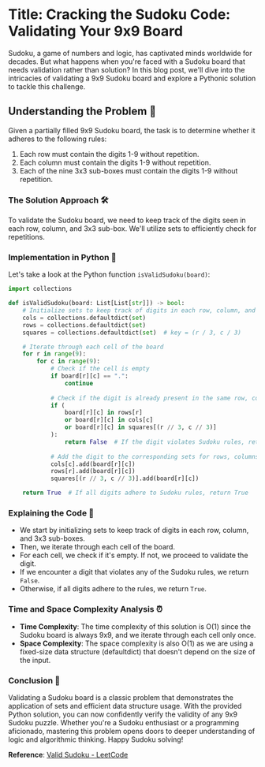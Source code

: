 # Title: Cracking the Sudoku Code: Validating Your 9x9 Board

Sudoku, a game of numbers and logic, has captivated minds worldwide for decades. But what happens when you're faced with a Sudoku board that needs validation rather than solution? In this blog post, we'll dive into the intricacies of validating a 9x9 Sudoku board and explore a Pythonic solution to tackle this challenge.

## Understanding the Problem 🧩

Given a partially filled 9x9 Sudoku board, the task is to determine whether it adheres to the following rules:

1. Each row must contain the digits 1-9 without repetition.
2. Each column must contain the digits 1-9 without repetition.
3. Each of the nine 3x3 sub-boxes must contain the digits 1-9 without repetition.

### The Solution Approach 🛠️

To validate the Sudoku board, we need to keep track of the digits seen in each row, column, and 3x3 sub-box. We'll utilize sets to efficiently check for repetitions.

### Implementation in Python 🐍

Let's take a look at the Python function `isValidSudoku(board)`:

```python
import collections

def isValidSudoku(board: List[List[str]]) -> bool:
    # Initialize sets to keep track of digits in each row, column, and 3x3 sub-boxes
    cols = collections.defaultdict(set)
    rows = collections.defaultdict(set)
    squares = collections.defaultdict(set)  # key = (r / 3, c / 3)

    # Iterate through each cell of the board
    for r in range(9):
        for c in range(9):
            # Check if the cell is empty
            if board[r][c] == ".":
                continue
            
            # Check if the digit is already present in the same row, column, or 3x3 sub-box
            if (
                board[r][c] in rows[r]
                or board[r][c] in cols[c]
                or board[r][c] in squares[(r // 3, c // 3)]
            ):
                return False  # If the digit violates Sudoku rules, return False
            
            # Add the digit to the corresponding sets for rows, columns, and sub-boxes
            cols[c].add(board[r][c])
            rows[r].add(board[r][c])
            squares[(r // 3, c // 3)].add(board[r][c])

    return True  # If all digits adhere to Sudoku rules, return True
```

### Explaining the Code 📝

- We start by initializing sets to keep track of digits in each row, column, and 3x3 sub-boxes.
- Then, we iterate through each cell of the board.
- For each cell, we check if it's empty. If not, we proceed to validate the digit.
- If we encounter a digit that violates any of the Sudoku rules, we return `False`.
- Otherwise, if all digits adhere to the rules, we return `True`.

### Time and Space Complexity Analysis ⏰

- **Time Complexity**: The time complexity of this solution is O(1) since the Sudoku board is always 9x9, and we iterate through each cell only once.
- **Space Complexity**: The space complexity is also O(1) as we are using a fixed-size data structure (defaultdict) that doesn't depend on the size of the input.

### Conclusion 🎉

Validating a Sudoku board is a classic problem that demonstrates the application of sets and efficient data structure usage. With the provided Python solution, you can now confidently verify the validity of any 9x9 Sudoku puzzle. Whether you're a Sudoku enthusiast or a programming aficionado, mastering this problem opens doors to deeper understanding of logic and algorithmic thinking. Happy Sudoku solving!

**Reference**: [Valid Sudoku - LeetCode](https://leetcode.com/problems/valid-sudoku/)
